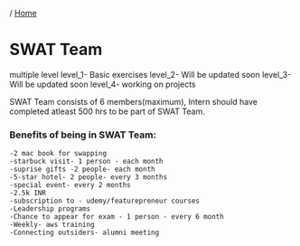 / [Home](index.md)

# SWAT Team

multiple level
level_1- Basic exercises
level_2- Will be updated soon
level_3- Will be updated soon
level_4- working on projects


SWAT Team consists of 6 members(maximum), Intern should have completed atleast 500 hrs to be part of SWAT Team.

### Benefits of being in SWAT Team:

    -2 mac book for swapping
    -starbuck visit- 1 person - each month
    -suprise gifts -2 people- each month
    -5-star hotel- 2 people- every 3 months 
    -special event- every 2 months
    -2.5k INR 
    -subscription to - udemy/featurepreneur courses
    -Leadership programs 
    -Chance to appear for exam - 1 person - every 6 month
    -Weekly- aws training
    -Connecting outsiders- alumni meeting

